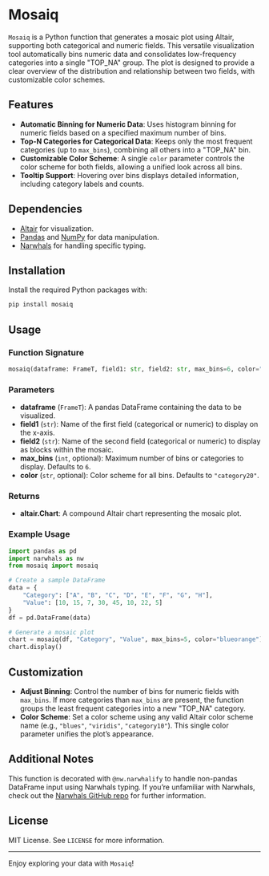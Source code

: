 # Mosaiq

`Mosaiq` is a Python function that generates a mosaic plot using Altair, supporting both categorical and numeric fields. This versatile visualization tool automatically bins numeric data and consolidates low-frequency categories into a single "TOP_NA" group. The plot is designed to provide a clear overview of the distribution and relationship between two fields, with customizable color schemes.

## Features

- **Automatic Binning for Numeric Data**: Uses histogram binning for numeric fields based on a specified maximum number of bins.
- **Top-N Categories for Categorical Data**: Keeps only the most frequent categories (up to `max_bins`), combining all others into a "TOP_NA" bin.
- **Customizable Color Scheme**: A single `color` parameter controls the color scheme for both fields, allowing a unified look across all bins.
- **Tooltip Support**: Hovering over bins displays detailed information, including category labels and counts.

## Dependencies

- [Altair](https://altair-viz.github.io/) for visualization.
- [Pandas](https://pandas.pydata.org/) and [NumPy](https://numpy.org/) for data manipulation.
- [Narwhals](https://github.com/narwhals/narwhals) for handling specific typing.

## Installation

Install the required Python packages with:

```bash
pip install mosaiq 
```

## Usage

### Function Signature

```python
mosaiq(dataframe: FrameT, field1: str, field2: str, max_bins=6, color="category20")
```

### Parameters

- **dataframe** (`FrameT`): A pandas DataFrame containing the data to be visualized.
- **field1** (`str`): Name of the first field (categorical or numeric) to display on the x-axis.
- **field2** (`str`): Name of the second field (categorical or numeric) to display as blocks within the mosaic.
- **max_bins** (`int`, optional): Maximum number of bins or categories to display. Defaults to `6`.
- **color** (`str`, optional): Color scheme for all bins. Defaults to `"category20"`.

### Returns

- **altair.Chart**: A compound Altair chart representing the mosaic plot.

### Example Usage

```python
import pandas as pd
import narwhals as nw
from mosaiq import mosaiq

# Create a sample DataFrame
data = {
    "Category": ["A", "B", "C", "D", "E", "F", "G", "H"],
    "Value": [10, 15, 7, 30, 45, 10, 22, 5]
}
df = pd.DataFrame(data)

# Generate a mosaic plot
chart = mosaiq(df, "Category", "Value", max_bins=5, color="blueorange")
chart.display()
```

## Customization

- **Adjust Binning**: Control the number of bins for numeric fields with `max_bins`. If more categories than `max_bins` are present, the function groups the least frequent categories into a new "TOP_NA" category.
- **Color Scheme**: Set a color scheme using any valid Altair color scheme name (e.g., `"blues"`, `"viridis"`, `"category10"`). This single color parameter unifies the plot’s appearance.

## Additional Notes

This function is decorated with `@nw.narwhalify` to handle non-pandas DataFrame input using Narwhals typing. If you’re unfamiliar with Narwhals, check out the [Narwhals GitHub repo](https://github.com/narwhals/narwhals) for further information.

## License

MIT License. See `LICENSE` for more information.

---

Enjoy exploring your data with `Mosaiq`!
